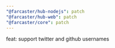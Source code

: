```yaml
---
"@farcaster/hub-nodejs": patch
"@farcaster/hub-web": patch
"@farcaster/core": patch
---
```


feat: support twitter and github usernames
